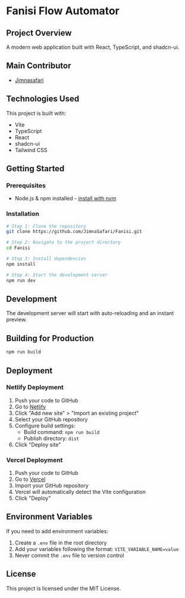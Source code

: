 # Fanisi Flow Automator

## Project Overview
A modern web application built with React, TypeScript, and shadcn-ui.

## Main Contributor
- [Jimnasafari](https://github.com/JimnaSafari)

## Technologies Used
This project is built with:
- Vite
- TypeScript
- React
- shadcn-ui
- Tailwind CSS

## Getting Started

### Prerequisites
- Node.js & npm installed - [install with nvm](https://github.com/nvm-sh/nvm#installing-and-updating)

### Installation
```sh
# Step 1: Clone the repository
git clone https://github.com/JimnaSafari/Fanisi.git

# Step 2: Navigate to the project directory
cd Fanisi

# Step 3: Install dependencies
npm install

# Step 4: Start the development server
npm run dev
```

## Development
The development server will start with auto-reloading and an instant preview.

## Building for Production
```sh
npm run build
```

## Deployment

### Netlify Deployment
1. Push your code to GitHub
2. Go to [Netlify](https://app.netlify.com/)
3. Click "Add new site" > "Import an existing project"
4. Select your GitHub repository
5. Configure build settings:
   - Build command: `npm run build`
   - Publish directory: `dist`
6. Click "Deploy site"

### Vercel Deployment
1. Push your code to GitHub
2. Go to [Vercel](https://vercel.com)
3. Import your GitHub repository
4. Vercel will automatically detect the Vite configuration
5. Click "Deploy"

## Environment Variables
If you need to add environment variables:
1. Create a `.env` file in the root directory
2. Add your variables following the format: `VITE_VARIABLE_NAME=value`
3. Never commit the `.env` file to version control

## License
This project is licensed under the MIT License.

